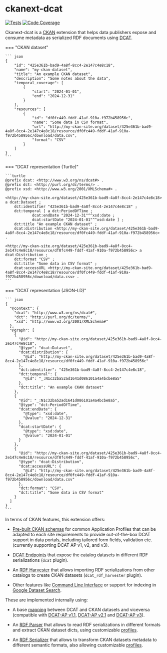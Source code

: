# ckanext-dcat


[![Tests](https://github.com/ckan/ckanext-dcat/workflows/Tests/badge.svg?branch=master)](https://github.com/ckan/ckanext-dcat/actions)
[![Code Coverage](http://codecov.io/github/ckan/ckanext-dcat/coverage.svg?branch=master)](http://codecov.io/github/ckan/ckanext-dcat?branch=master)


Ckanext-dcat is a [CKAN](https://github.com/ckan/ckan) extension that helps data publishers expose and consume metadata as serialized RDF documents using [DCAT](https://github.com/ckan/ckan).


=== "CKAN dataset"

    ``` json
    {
        "id": "425e361b-bad9-4a8f-8cc4-2e147c4e8c18",
        "name": "my-ckan-dataset",
        "title": "An example CKAN dataset",
        "description": "Some notes about the data",
        "temporal_coverage": [
            {
                "start": "2024-01-01",
                "end": "2024-12-31"
            }
        ],
        "resources": [
            {
                "id": "df0fc449-fddf-41af-910a-f972b458956c",
                "name": "Some data in CSV format",
                "url": "http://my-ckan-site.org/dataset/425e361b-bad9-4a8f-8cc4-2e147c4e8c18/resource/df0fc449-fddf-41af-910a-f972b458956c/download/data.csv",
                "format": "CSV"
            }
        ]
    }
    ```

=== "DCAT representation (Turtle)"

    ```turtle
    @prefix dcat: <http://www.w3.org/ns/dcat#> .
    @prefix dct: <http://purl.org/dc/terms/> .
    @prefix xsd: <http://www.w3.org/2001/XMLSchema#> .

    <http://my-ckan-site.org/dataset/425e361b-bad9-4a8f-8cc4-2e147c4e8c18> a dcat:Dataset ;
        dct:identifier "425e361b-bad9-4a8f-8cc4-2e147c4e8c18" ;
        dct:temporal [ a dct:PeriodOfTime ;
                dcat:endDate "2024-12-31"^^xsd:date ;
                dcat:startDate "2024-01-01"^^xsd:date ] ;
        dct:title "An example CKAN dataset" ;
        dcat:distribution <http://my-ckan-site.org/dataset/425e361b-bad9-4a8f-8cc4-2e147c4e8c18/resource/df0fc449-fddf-41af-910a-f972b458956c> .

    <http://my-ckan-site.org/dataset/425e361b-bad9-4a8f-8cc4-2e147c4e8c18/resource/df0fc449-fddf-41af-910a-f972b458956c> a dcat:Distribution ;
        dct:format "CSV" ;
        dct:title "Some data in CSV format" ;
        dcat:accessURL <http://my-ckan-site.org/dataset/425e361b-bad9-4a8f-8cc4-2e147c4e8c18/resource/df0fc449-fddf-41af-910a-f972b458956c/download/data.csv> .
    ```

=== "DCAT representation (JSON-LD)"

    ``` json
    {
      "@context": {
        "dcat": "http://www.w3.org/ns/dcat#",
        "dct": "http://purl.org/dc/terms/",
        "xsd": "http://www.w3.org/2001/XMLSchema#"
      },
      "@graph": [
        {
          "@id": "http://my-ckan-site.org/dataset/425e361b-bad9-4a8f-8cc4-2e147c4e8c18",
          "@type": "dcat:Dataset",
          "dcat:distribution": {
            "@id": "http://my-ckan-site.org/dataset/425e361b-bad9-4a8f-8cc4-2e147c4e8c18/resource/df0fc449-fddf-41af-910a-f972b458956c"
          },
          "dct:identifier": "425e361b-bad9-4a8f-8cc4-2e147c4e8c18",
          "dct:temporal": {
            "@id": "_:N1c32ba52ad1641d086101a4a4bcbe8a5"
          },
          "dct:title": "An example CKAN dataset"
        },
        {
          "@id": "_:N1c32ba52ad1641d086101a4a4bcbe8a5",
          "@type": "dct:PeriodOfTime",
          "dcat:endDate": {
            "@type": "xsd:date",
            "@value": "2024-12-31"
          },
          "dcat:startDate": {
            "@type": "xsd:date",
            "@value": "2024-01-01"
          }
        },
        {
          "@id": "http://my-ckan-site.org/dataset/425e361b-bad9-4a8f-8cc4-2e147c4e8c18/resource/df0fc449-fddf-41af-910a-f972b458956c",
          "@type": "dcat:Distribution",
          "dcat:accessURL": {
            "@id": "http://my-ckan-site.org/dataset/425e361b-bad9-4a8f-8cc4-2e147c4e8c18/resource/df0fc449-fddf-41af-910a-f972b458956c/download/data.csv"
          },
          "dct:format": "CSV",
          "dct:title": "Some data in CSV format"
        }
      ]
    }
    ```

In terms of CKAN features, this extension offers:

* [Pre-built CKAN schemas](getting-started.md#schemas) for common Application Profiles that can be adapted to each site requirements to provide out-of-the-box DCAT support in data portals, including tailored form fields, validation etc. (currently supporting DCAT AP v1, v2, and v3).

* [DCAT Endpoints](endpoints.md) that expose the catalog datasets in different RDF serializations (`dcat` plugin).

* An [RDF Harvester](harvester.md) that allows importing RDF serializations from other catalogs to create CKAN datasets (`dcat_rdf_harvester` plugin).

* Other features like [Command Line Interface](cli.md) or support for indexing in [Google Dataset Search](google-dataset-search.md).


These are implemented internally using:

* A base [mapping](mapping.md) between DCAT and CKAN datasets and viceversa (compatible with [DCAT-AP v1.1](https://joinup.ec.europa.eu/asset/dcat_application_profile/asset_release/dcat-ap-v11), [DCAT-AP v2.1](https://joinup.ec.europa.eu/collection/semantic-interoperability-community-semic/solution/dcat-application-profile-data-portals-europe/release/210) and [DCAT-AP v3](https://semiceu.github.io/DCAT-AP/releases/3.0.0/)).

* An [RDF Parser](profiles.md#rdf-dcat-parser) that allows to read RDF serializations in different formats and extract CKAN dataset dicts, using customizable [profiles](profiles.md#profiles).

* An [RDF Serializer](profiles.md#rdf-dcat-serializer) that allows to transform CKAN datasets metadata to different semantic formats, also allowing customizable [profiles](profiles.md#profiles).
